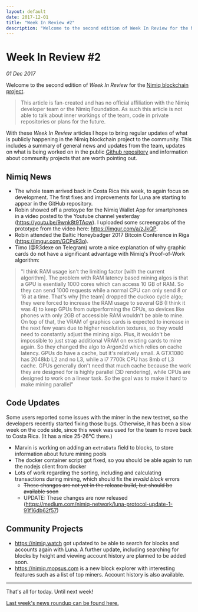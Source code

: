 ```yaml
---
layout: default
date: 2017-12-01
title: "Week In Review #2"
description: "Welcome to the second edition of Week In Review for the Nimiq blockchain project."
---
```


# Week In Review #2
*01 Dec 2017*

Welcome to the second edition of *Week In Review* for the [Nimiq blockchain project](https://nimiq.com).

> This article is fan-created and has no official affiliation with the Nimiq developer team or the Nimiq Foundation. As such this article is not able to talk about inner workings of the team, code in private repositories or plans for the future.

With these *Week In Review* articles I hope to bring regular updates of what is publicly happening in the Nimiq blockchain project to the community. This includes a summary of general news and updates from the team, updates on what is being worked on in the public [Github repository](https://github.com/nimiq-network/core) and information about community projects that are worth pointing out.

## Nimiq News
* The whole team arrived back in Costa Rica this week, to again focus on development. The first fixes and improvements for Luna are starting to appear in the GitHub repository.
* Robin showed off a protoype for the Nimiq Wallet App for smartphones in a video posted to the Youtube channel yesterday (<https://youtu.be/9wnk8t9TAcw>). I uploaded some screengrabs of the prototype from the video here: <https://imgur.com/a/zJkQP>.
* Robin attended the Baltic Honeybadger 2017 Bitcoin Conference in Riga (<https://imgur.com/GCPsR3o>).
* Timo (@R3dexe on Telegram) wrote a nice explanation of why graphic cards do not have a significant advantage with Nimiq's Proof-of-Work algorithm:
> "I think RAM usage isn't the limiting factor [with the current algorithm]. The problem with RAM latency based mining algos is that a GPU is esentially 1000 cores which can access 10 GB of RAM. So they can send 1000 requests while a normal CPU can only send 8 or 16 at a time. That's why [the team] dropped the cuckoo cycle algo; they were forced to increase the RAM usage to several GB (I think it was 4) to keep GPUs from outperforming the CPUs, so devices like phones with only 2GB of accessible RAM wouldn't be able to mine. On top of that, the VRAM of graphics cards is expected to increase in the next few years due to higher resolution textures, so they would need to constantly adjust the mining algo. Plus, it wouldn't be impossible to just strap additional VRAM on existing cards to mine again.
> So they changed the algo to Argon2d which relies on cache latency. GPUs do have a cache, but it's relatively small. A GTX1080 has 2048kb L2 and no L3, while a i7 7700k CPU has 8mb of L3 cache. GPUs generally don't need that much cache because the work they are designed for is highly parallel (3D rendering), while CPUs are designed to work on a linear task. So the goal was to make it hard to make mining parallel"

## Code Updates
Some users reported some issues with the miner in the new testnet, so the developers recently started fixing those bugs. Otherwise, it has been a slow week on the code side, since this week was used for the team to move back to Costa Rica. (It has a nice 25-26°C there.)

* Marvin is working on adding an `extraData` field to blocks, to store information about future mining pools
* The docker container script got fixed, so you should be able again to run the nodejs client from docker
* Lots of work regarding the sorting, including and calculating transactions during mining, which should fix the *invalid block* errors
    * ~~These changes are not yet in the release build, but should be available soon~~
    * UPDATE: These changes are now released (<https://medium.com/nimiq-network/luna-protocol-update-1-91f16db62f57>)

## Community Projects
* <https://nimiq.watch> got updated to be able to search for blocks and accounts again with Luna. A further update, including searching for blocks by height and viewing account history are planned to be added soon.
* <https://nimiq.mopsus.com> is a new block explorer with interesting features such as a list of top miners. Account history is also available.

---

That's all for today. Until next week!

[Last week's news roundup can be found here.](https://nimiq.watch/news/2017-11-24-week-in-review-1.html)
